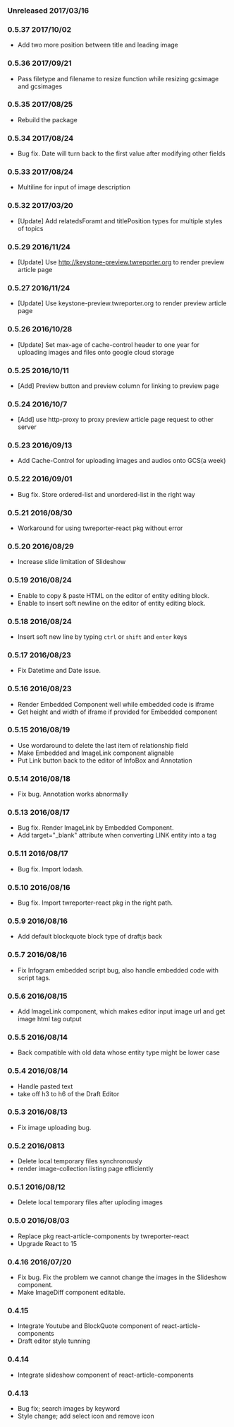 ### Unreleased 2017/03/16
### 0.5.37 2017/10/02
- Add two more position between title and leading image 

### 0.5.36 2017/09/21
- Pass filetype and filename to resize function while resizing gcsimage and gcsimages

### 0.5.35 2017/08/25
- Rebuild the package

### 0.5.34 2017/08/24
- Bug fix. Date will turn back to the first value after modifying other fields

### 0.5.33 2017/08/24
- Multiline for input of image description 

### 0.5.32 2017/03/20
- [Update] Add relatedsForamt and titlePosition types for multiple styles of topics

### 0.5.29 2016/11/24
- [Update] Use http://keystone-preview.twreporter.org to render preview article page

### 0.5.27 2016/11/24
- [Update] Use keystone-preview.twreporter.org to render preview article page

### 0.5.26 2016/10/28
- [Update] Set max-age of cache-control header to one year for uploading images and files onto google cloud storage

### 0.5.25 2016/10/11
- [Add] Preview button and preview column for linking to preview page

### 0.5.24 2016/10/7
- [Add] use http-proxy to proxy preview article page request to other server

### 0.5.23 2016/09/13
- Add Cache-Control for uploading images and audios onto GCS(a week)  

### 0.5.22 2016/09/01
- Bug fix. Store ordered-list and unordered-list in the right way

### 0.5.21 2016/08/30
- Workaround for using twreporter-react pkg without error

### 0.5.20 2016/08/29
- Increase slide limitation of Slideshow

### 0.5.19 2016/08/24
- Enable to copy & paste HTML on the editor of entity editing block.
- Enable to insert soft newline on the editor of entity editing block.

### 0.5.18 2016/08/24
- Insert soft new line by typing `ctrl` or `shift` and `enter` keys

### 0.5.17 2016/08/23
- Fix Datetime and Date issue.

### 0.5.16 2016/08/23
- Render Embedded Component well while embedded code is iframe
- Get height and width of iframe if provided for Embedded component

### 0.5.15 2016/08/19
- Use wordaround to delete the last item of relationship field
- Make Embedded and ImageLink component alignable
- Put Link button back to the editor of InfoBox and Annotation

### 0.5.14 2016/08/18
- Fix bug. Annotation works abnormally

### 0.5.13 2016/08/17
- Bug fix. Render ImageLink by Embedded Component.
- Add target="_blank" attribute when converting LINK entity into a tag

### 0.5.11 2016/08/17
- Bug fix. Import lodash.

### 0.5.10 2016/08/16
- Bug fix. Import twreporter-react pkg in the right path.

### 0.5.9 2016/08/16
- Add default blockquote block type of draftjs back

### 0.5.7 2016/08/16
- Fix Infogram embedded script bug, also handle embedded code with script tags.

### 0.5.6 2016/08/15
- Add ImageLink component, which makes editor input image url and get image html tag output

### 0.5.5 2016/08/14
- Back compatible with old data whose entity type might be lower case

### 0.5.4 2016/08/14
- Handle pasted text
- take off h3 to h6 of the Draft Editor

### 0.5.3 2016/08/13
- Fix image uploading bug.

### 0.5.2 2016/0813
- Delete local temporary files synchronously
- render image-collection listing page efficiently

### 0.5.1 2016/08/12
- Delete local temporary files after uploding images

### 0.5.0 2016/08/03
- Replace pkg react-article-components by twreporter-react
- Upgrade React to 15

### 0.4.16 2016/07/20
- Fix bug. Fix the problem we cannot change the images in the Slideshow component.
- Make ImageDiff component editable.

### 0.4.15
- Integrate Youtube and BlockQuote component of react-article-components
- Draft editor style tunning

### 0.4.14
- Integrate slideshow component of react-article-components

### 0.4.13
- Bug fix; search images by keyword
- Style change; add select icon and remove icon
